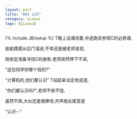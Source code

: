 ```yaml
---
layout: post
title: "003 认识"
category: qiaowa
tags: [qiaowa]
---
```

{% include JB/setup %}
T晚上没课闲着,中途跑去参观C的必修课,

偷偷摸摸从后门溜进,不幸还是被老师发现,

刚坐定准备寻找C的身影,老师突然停下不讲,

"这位同学你哪个班的?"

"计算机的,他们都认识" T站起来淡定地说道,

"你们都认识吗?",老师不依不饶,

虽然不熟,大伙还是很捧场,齐声拖长尾音道

"认识--"

